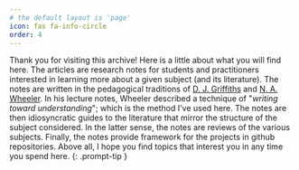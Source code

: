 ```yaml
---
# the default layout is 'page'
icon: fas fa-info-circle
order: 4
---
```


Thank you for visiting this archive! Here is a little about what you will find here. The articles are research notes for students and practitioners interested in learning more about a given subject (and its literature). The notes are written in the pedagogical traditions of [D. J. Griffiths](https://en.wikipedia.org/wiki/David_J._Griffiths) and [N. A. Wheeler](https://www.reed.edu/physics/faculty/wheeler/). In his lecture notes, Wheeler described a technique of "*writing toward understanding*"; which is the method I've used here. The notes are then idiosyncratic guides to the literature that mirror the structure of the subject considered. In the latter sense, the notes are reviews of the various subjects.  Finally, the notes provide framework for the projects in github repositories. Above all, I hope you find topics that interest you in any time you spend here.
{: .prompt-tip }